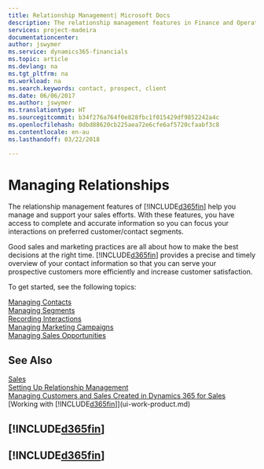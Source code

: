 ```yaml
---
title: Relationship Management| Microsoft Docs
description: The relationship management features in Finance and Operations, Business edition support your sales efforts and let you access information about contacts and prospects so you can serve customers efficiently.
services: project-madeira
documentationcenter: 
author: jswymer
ms.service: dynamics365-financials
ms.topic: article
ms.devlang: na
ms.tgt_pltfrm: na
ms.workload: na
ms.search.keywords: contact, prospect, client
ms.date: 06/06/2017
ms.author: jswymer
ms.translationtype: HT
ms.sourcegitcommit: b34f276a764f0e828fbc1f015429df9852242a4c
ms.openlocfilehash: 0dbd88620cb225aea72e6cfe6af5720cfaabf3c8
ms.contentlocale: en-au
ms.lasthandoff: 03/22/2018

---
```

# <a name="managing-relationships"></a>Managing Relationships
The relationship management features of [!INCLUDE[d365fin](includes/d365fin_md.md)] help you manage and support your sales efforts. With these features, you have access to complete and accurate information so you can focus your interactions on preferred customer/contact segments.

Good sales and marketing practices are all about how to make the best decisions at the right time. [!INCLUDE[d365fin](includes/d365fin_md.md)] provides a precise and timely overview of your contact information so that you can serve your prospective customers more efficiently and increase customer satisfaction.

To get started, see the following topics:

[Managing Contacts](marketing-contacts.md)  
[Managing Segments](marketing-segments.md)  
[Recording Interactions](marketing-interactions.md)  
[Managing Marketing Campaigns](marketing-campaigns.md)  
[Managing Sales Opportunities](marketing-manage-sales-opportunities.md)

## <a name="see-also"></a>See Also
[Sales](sales-manage-sales.md)  
[Setting Up Relationship Management](marketing-setup-marketing.md)  
[Managing Customers and Sales Created in Dynamics 365 for Sales](marketing-integrate-dynamicscrm.md)  
[Working with [!INCLUDE[d365fin](includes/d365fin_md.md)]](ui-work-product.md)  

## [!INCLUDE[d365fin](includes/free_trial_md.md)]  
## [!INCLUDE[d365fin](includes/training_link_md.md)]


